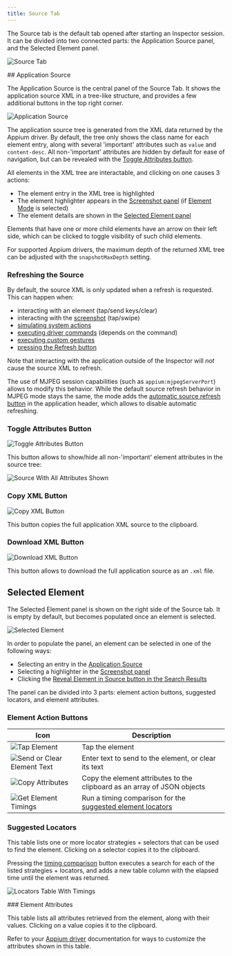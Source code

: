```yaml
---
title: Source Tab
---
```


The Source tab is the default tab opened after starting an Inspector session. It can be divided into
two connected parts: the Application Source panel, and the Selected Element panel.

![Source Tab](./assets/images/source/source-tab.png)

## Application Source

The Application Source is the central panel of the Source Tab. It shows the application source XML
in a tree-like structure, and provides a few additional buttons in the top right corner.

![Application Source](./assets/images/source/app-source.png)

The application source tree is generated from the XML data returned by the Appium driver. By
default, the tree only shows the class name for each element entry, along with several 'important'
attributes such as `value` and `content-desc`. All non-'important' attributes are hidden by default
for ease of navigation, but can be revealed with the [Toggle Attributes button](#toggle-attributes-button).

All elements in the XML tree are interactable, and clicking on one causes 3 actions:

* The element entry in the XML tree is highlighted
* The element highlighter appears in the [Screenshot panel](./screenshot.md) (if
  [Element Mode](./screenshot.md#interaction-mode) is selected)
* The element details are shown in the [Selected Element panel](#selected-element)

Elements that have one or more child elements have an arrow on their left side, which can be clicked
to toggle visibility of such child elements.

For supported Appium drivers, the maximum depth of the returned XML tree can be adjusted with the
`snapshotMaxDepth` setting.

### Refreshing the Source

By default, the source XML is only updated when a refresh is requested. This can happen when:

* interacting with an element (tap/send keys/clear)
* interacting with the [screenshot](./screenshot.md) (tap/swipe)
* [simulating system actions](./header.md#device-system-buttons)
* [executing driver commands](./commands.md) (depends on the command)
* [executing custom gestures](./gestures.md)
* [pressing the Refresh button](./header.md#refresh-source-screenshot)

Note that interacting with the application outside of the Inspector will _not_ cause the source XML
to refresh.

The use of MJPEG session capabilities (such as `appium:mjpegServerPort`) allows to modify this
behavior. While the default source refresh behavior in MJPEG mode stays the same, the mode adds the
[automatic source refresh button](./header.md#toggle-automatic-source-refresh) in the application
header, which allows to disable automatic refreshing.

### Toggle Attributes Button

![Toggle Attributes Button](./assets/images/source/toggle-attributes-button.png)

This button allows to show/hide all non-'important' element attributes in the source tree:

![Source With All Attributes Shown](./assets/images/source/app-source-expanded.png)

### Copy XML Button

![Copy XML Button](./assets/images/source/copy-xml-button.png)

This button copies the full application XML source to the clipboard.

### Download XML Button

![Download XML Button](./assets/images/source/download-xml-button.png)

This button allows to download the full application source as an `.xml` file.

## Selected Element

The Selected Element panel is shown on the right side of the Source tab. It is empty by default, but
becomes populated once an element is selected.

![Selected Element](./assets/images/source/selected-element.png)

In order to populate the panel, an element can be selected in one of the following ways:

* Selecting an entry in the [Application Source](#application-source)
* Selecting a highlighter in the [Screenshot panel](./screenshot.md)
* Clicking the [Reveal Element in Source button in the Search Results](./header.md#search-for-element)

The panel can be divided into 3 parts: element action buttons, suggested locators, and element
attributes.

### Element Action Buttons

| Icon | Description |
| ---- | ------ |
| ![Tap Element](./assets/images/header/search-tap-element.png) | Tap the element |
| ![Send or Clear Element Text](./assets/images/header/search-send-clear-element-text.png) | Enter text to send to the element, or clear its text |
| ![Copy Attributes](./assets/images/source/copy-attributes.png) | Copy the element attributes to the clipboard as an array of JSON objects |
| ![Get Element Timings](./assets/images/source/get-timings.png) | Run a timing comparison for the [suggested element locators](#suggested-locators) |

### Suggested Locators

This table lists one or more locator strategies + selectors that can be used to find the element.
Clicking on a selector copies it to the clipboard.

Pressing the [timing comparison](#element-action-buttons) button executes a search for each of the
listed strategies + locators, and adds a new table column with the elapsed time until the element
was returned.

![Locators Table With Timings](./assets/images/source/timing-values.png)

### Element Attributes

This table lists all attributes retrieved from the element, along with their values. Clicking on a
value copies it to the clipboard.

Refer to your [Appium driver](https://appium.io/docs/en/latest/ecosystem/drivers/) documentation for
ways to customize the attributes shown in this table.
